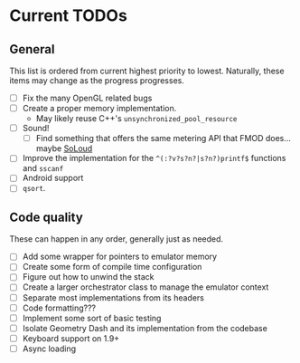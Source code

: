 # Current TODOs

## General

This list is ordered from current highest priority to lowest.
Naturally, these items may change as the progress progresses.

- [ ] Fix the many OpenGL related bugs
- [ ] Create a proper memory implementation.
  - May likely reuse C++'s `unsynchronized_pool_resource`
- [ ] Sound!
  - [ ] Find something that offers the same metering API that FMOD does... maybe [SoLoud](https://solhsa.com/soloud/)
- [ ] Improve the implementation for the `^(:?v?s?n?|s?n?)printf$` functions and `sscanf`
- [ ] Android support
- [ ] `qsort`.

## Code quality

These can happen in any order, generally just as needed.

- [ ] Add some wrapper for pointers to emulator memory
- [ ] Create some form of compile time configuration
- [ ] Figure out how to unwind the stack
- [ ] Create a larger orchestrator class to manage the emulator context
- [ ] Separate most implementations from its headers
- [ ] Code formatting???
- [ ] Implement some sort of basic testing
- [ ] Isolate Geometry Dash and its implementation from the codebase
- [ ] Keyboard support on 1.9+
- [ ] Async loading
